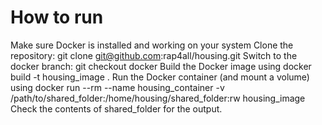 # How to run
Make sure Docker is installed and working on your system
Clone the repository: git clone git@github.com:rap4all/housing.git
Switch to the docker branch: git checkout docker
Build the Docker image using docker build -t housing_image .
Run the Docker container (and mount a volume) using docker run --rm --name housing_container -v /path/to/shared_folder:/home/housing/shared_folder:rw housing_image
Check the contents of shared_folder for the output.
